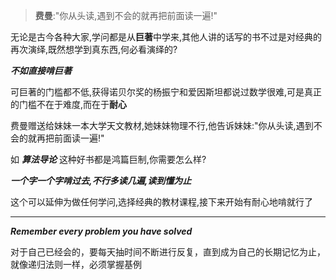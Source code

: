 >**费曼**:"你从头读,遇到不会的就再把前面读一遍!"

无论是古今各种大家,学问都是从**巨著**中学来,其他人讲的话写的书不过是对经典的再次演绎,既然想学到真东西,何必看演绎的?

***不如直接啃巨著***

可巨著的门槛都不低,获得诺贝尔奖的杨振宁和爱因斯坦都说过数学很难,可是真正的门槛不在于难度,而在于**耐心**

费曼赠送给妹妹一本大学天文教材,她妹妹物理不行,他告诉妹妹:"你从头读,遇到不会的就再把前面读一遍!"

如 ***算法导论*** 这种好书都是鸿篇巨制,你需要怎么样?

***一个字一个字啃过去,不行多读几遍,读到懂为止***

这个可以延伸为做任何学问,选择经典的教材课程,接下来开始有耐心地啃就行了
***

***Remember every problem you have solved***

对于自己已经会的，要每天抽时间不断进行反复，直到成为自己的长期记忆为止，就像递归法则一样，必须掌握基例